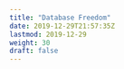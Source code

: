 ```yaml
---
title: "Database Freedom"
date: 2019-12-29T21:57:35Z
lastmod: 2019-12-29
weight: 30
draft: false
---
```


